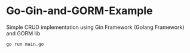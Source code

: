 # Go-Gin-and-GORM-Example
Simple CRUD implementation using Gin Framework (Golang Framework) and GORM lib


```go run main.go```
